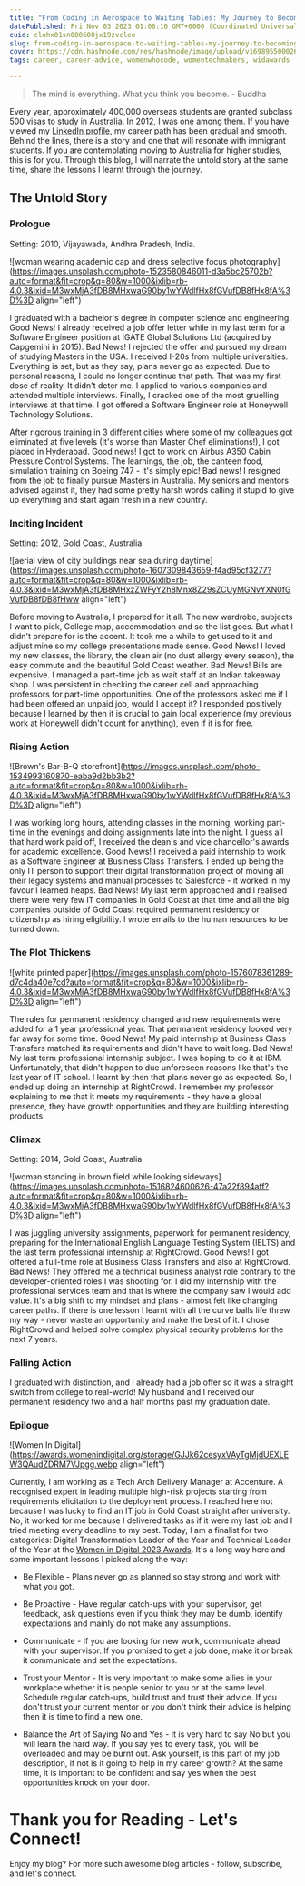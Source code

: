 ```yaml
---
title: "From Coding in Aerospace to Waiting Tables: My Journey to Becoming a Tech Leader and a Finalist for 2023 Women in Digital Awards"
datePublished: Fri Nov 03 2023 01:06:16 GMT+0000 (Coordinated Universal Time)
cuid: clohx01sn000608jx19zvcleo
slug: from-coding-in-aerospace-to-waiting-tables-my-journey-to-becoming-a-tech-leader-and-a-finalist-for-2023-women-in-digital-awards
cover: https://cdn.hashnode.com/res/hashnode/image/upload/v1698955000269/2f6503ed-fd8c-4e96-92d1-352d994f5e6f.png
tags: career, career-advice, womenwhocode, womentechmakers, widawards

---
```


> The mind is everything. What you think you become. - Buddha

Every year, approximately 400,000 overseas students are granted subclass 500 visas to study in [Australia](https://www.studentjobboard.com.au/blog/international-students-working-in-australia/). In 2012, I was one among them. If you have viewed my [LinkedIn profile](https://www.linkedin.com/in/narmada-nannaka/), my career path has been gradual and smooth. Behind the lines, there is a story and one that will resonate with immigrant students. If you are contemplating moving to Australia for higher studies, this is for you. Through this blog, I will narrate the untold story at the same time, share the lessons I learnt through the journey.

## The Untold Story

### Prologue

Setting: 2010, Vijayawada, Andhra Pradesh, India.

![woman wearing academic cap and dress selective focus photography](https://images.unsplash.com/photo-1523580846011-d3a5bc25702b?auto=format&fit=crop&q=80&w=1000&ixlib=rb-4.0.3&ixid=M3wxMjA3fDB8MHxwaG90by1wYWdlfHx8fGVufDB8fHx8fA%3D%3D align="left")

I graduated with a bachelor's degree in computer science and engineering. Good News! I already received a job offer letter while in my last term for a Software Engineer position at IGATE Global Solutions Ltd (acquired by Capgemini in 2015). Bad News! I rejected the offer and pursued my dream of studying Masters in the USA. I received I-20s from multiple universities. Everything is set, but as they say, plans never go as expected. Due to personal reasons, I could no longer continue that path. That was my first dose of reality. It didn't deter me. I applied to various companies and attended multiple interviews. Finally, I cracked one of the most gruelling interviews at that time. I got offered a Software Engineer role at Honeywell Technology Solutions.

After rigorous training in 3 different cities where some of my colleagues got eliminated at five levels (It's worse than Master Chef eliminations!), I got placed in Hyderabad. Good news! I got to work on Airbus A350 Cabin Pressure Control Systems. The learnings, the job, the canteen food, simulation training on Boeing 747 - it's simply epic! Bad news! I resigned from the job to finally pursue Masters in Australia. My seniors and mentors advised against it, they had some pretty harsh words calling it stupid to give up everything and start again fresh in a new country.

### Inciting Incident

Setting: 2012, Gold Coast, Australia

![aerial view of city buildings near sea during daytime](https://images.unsplash.com/photo-1607309843659-f4ad95cf3277?auto=format&fit=crop&q=80&w=1000&ixlib=rb-4.0.3&ixid=M3wxMjA3fDB8MHxzZWFyY2h8Mnx8Z29sZCUyMGNvYXN0fGVufDB8fDB8fHww align="left")

Before moving to Australia, I prepared for it all. The new wardrobe, subjects I want to pick, College map, accommodation and so the list goes. But what I didn't prepare for is the accent. It took me a while to get used to it and adjust mine so my college presentations made sense. Good News! I loved my new classes, the library, the clean air (no dust allergy every season), the easy commute and the beautiful Gold Coast weather. Bad News! Bills are expensive. I managed a part-time job as wait staff at an Indian takeaway shop. I was persistent in checking the career cell and approaching professors for part-time opportunities. One of the professors asked me if I had been offered an unpaid job, would I accept it? I responded positively because I learned by then it is crucial to gain local experience (my previous work at Honeywell didn't count for anything), even if it is for free.

### Rising Action

![Brown's Bar-B-Q storefront](https://images.unsplash.com/photo-1534993160870-eaba9d2bb3b2?auto=format&fit=crop&q=80&w=1000&ixlib=rb-4.0.3&ixid=M3wxMjA3fDB8MHxwaG90by1wYWdlfHx8fGVufDB8fHx8fA%3D%3D align="left")

I was working long hours, attending classes in the morning, working part-time in the evenings and doing assignments late into the night. I guess all that hard work paid off, I received the dean's and vice chancellor's awards for academic excellence. Good News! I received a paid internship to work as a Software Engineer at Business Class Transfers. I ended up being the only IT person to support their digital transformation project of moving all their legacy systems and manual processes to Salesforce - it worked in my favour I learned heaps. Bad News! My last term approached and I realised there were very few IT companies in Gold Coast at that time and all the big companies outside of Gold Coast required permanent residency or citizenship as hiring eligibility. I wrote emails to the human resources to be turned down.

### The Plot Thickens

![white printed paper](https://images.unsplash.com/photo-1576078361289-d7c4da40e7cd?auto=format&fit=crop&q=80&w=1000&ixlib=rb-4.0.3&ixid=M3wxMjA3fDB8MHxwaG90by1wYWdlfHx8fGVufDB8fHx8fA%3D%3D align="left")

The rules for permanent residency changed and new requirements were added for a 1 year professional year. That permanent residency looked very far away for some time. Good News! My paid internship at Business Class Transfers matched its requirements and didn't have to wait long. Bad News! My last term professional internship subject. I was hoping to do it at IBM. Unfortunately, that didn't happen to due unforeseen reasons like that's the last year of IT school. I learnt by then that plans never go as expected. So, I ended up doing an internship at RightCrowd. I remember my professor explaining to me that it meets my requirements - they have a global presence, they have growth opportunities and they are building interesting products.

### Climax

Setting: 2014, Gold Coast, Australia

![woman standing in brown field while looking sideways](https://images.unsplash.com/photo-1516824600626-47a22f894aff?auto=format&fit=crop&q=80&w=1000&ixlib=rb-4.0.3&ixid=M3wxMjA3fDB8MHxwaG90by1wYWdlfHx8fGVufDB8fHx8fA%3D%3D align="left")

I was juggling university assignments, paperwork for permanent residency, preparing for the International English Language Testing System (IELTS) and the last term professional internship at RightCrowd. Good News! I got offered a full-time role at Business Class Transfers and also at RightCrowd. Bad News! They offered me a technical business analyst role contrary to the developer-oriented roles I was shooting for. I did my internship with the professional services team and that is where the company saw I would add value. It's a big shift to my mindset and plans - almost felt like changing career paths. If there is one lesson I learnt with all the curve balls life threw my way - never waste an opportunity and make the best of it. I chose RightCrowd and helped solve complex physical security problems for the next 7 years.

### Falling Action

I graduated with distinction, and I already had a job offer so it was a straight switch from college to real-world! My husband and I received our permanent residency two and a half months past my graduation date.

### Epilogue

![Women In Digital](https://awards.womenindigital.org/storage/GJJk62cesyxVAyTgMjdUEXLEW3QAudZDRM7VJpgg.webp align="left")

Currently, I am working as a Tech Arch Delivery Manager at Accenture. A recognised expert in leading multiple high-risk projects starting from requirements elicitation to the deployment process. I reached here not because I was lucky to find an IT job in Gold Coast straight after university. No, it worked for me because I delivered tasks as if it were my last job and I tried meeting every deadline to my best. Today, I am a finalist for two categories: Digital Transformation Leader of the Year and Technical Leader of the Year at the [Women in Digital 2023 Awards](https://womenindigital.org/women-in-digital-awards/women-in-digital-awards-2023-finalists/). It's a long way here and some important lessons I picked along the way:

* Be Flexible - Plans never go as planned so stay strong and work with what you got.
    
* Be Proactive - Have regular catch-ups with your supervisor, get feedback, ask questions even if you think they may be dumb, identify expectations and mainly do not make any assumptions.
    
* Communicate - If you are looking for new work, communicate ahead with your supervisor. If you promised to get a job done, make it or break it communicate and set the expectations.
    
* Trust your Mentor - It is very important to make some allies in your workplace whether it is people senior to you or at the same level. Schedule regular catch-ups, build trust and trust their advice. If you don't trust your current mentor or you don't think their advice is helping then it is time to find a new one.
    
* Balance the Art of Saying No and Yes - It is very hard to say No but you will learn the hard way. If you say yes to every task, you will be overloaded and may be burnt out. Ask yourself, is this part of my job description, if not is it going to help in my career growth? At the same time, it is important to be confident and say yes when the best opportunities knock on your door.
    

# **Thank you for Reading - Let's Connect!**

Enjoy my blog? For more such awesome blog articles - follow, subscribe, and let's connect.